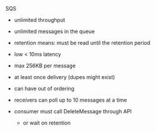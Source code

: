 SQS

- unlimited throughput
- unlimited messages in the queue

- retention means: must be read until the retention period
- low < 10ms latency
- max 256KB per message

- at least once delivery (dupes might exist)
- can have out of ordering

- receivers can poll up to 10 messages at a time
- consumer must call DeleteMessage through API
  - or wait on retention




